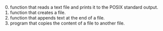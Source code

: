 0. function that reads a text file and prints it to the POSIX standard output.
1. function that creates a file.
2. function that appends text at the end of a file.
3. program that copies the content of a file to another file.
